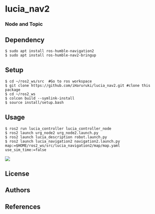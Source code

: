 # lucia_nav2
### Node and Topic
## Dependency
```shell
$ sudo apt install ros-humble-navigation2
$ sudo apt install ros-humble-nav2-bringup
```
## Setup
```
$ cd ~/ros2_ws/src  #Go to ros workspace
$ git clone https://github.com/iHaruruki/lucia_nav2.git #clone this package
$ cd ~/ros2_ws
$ colcon build --symlink-install
$ source install/setup.bash
```
## Usage
```
$ ros2 run lucia_controller lucia_controller_node
$ ros2 launch urg_node2 urg_node2.launch.py
$ ros2 launch lucia_description robot.launch.py
$ ros2 launch lucia_navigation2 navigation2.launch.py map:=$HOME/ros2_ws/src/lucia_navigation2/map/map.yaml use_sim_time:=false
```
![](media/nav2.gif)

## License
## Authors
## References
